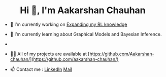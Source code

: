 <h1 align="center">Hi 👋, I'm Aakarshan Chauhan</h1>

- 🔭 I’m currently working on [Expanding my RL knowledge](https://github.com/aakarshan-chauhan/reinforcement-learning)

- 🌱 I’m currently learning about Graphical Models and Bayesian Inference.
- 
- 👨‍💻 All of my projects are available at [https://github.com/Aakarshan-chauhan/](https://github.com/aakarshan-chauhan/)

- 📫 Contact me :  [LinkedIn](https://www.linkedin.com/in/aakarshan-chauhan/) [Mail](mailto:aakarshanc01@gmail.com)


